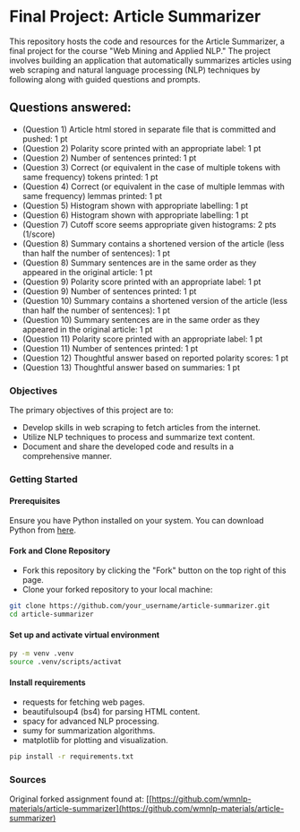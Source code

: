 # Final Project: Article Summarizer

This repository hosts the code and resources for the Article Summarizer, a final project for the course "Web Mining and Applied NLP." The project involves building an application that automatically summarizes articles using web scraping and natural language processing (NLP) techniques by following along with guided questions and prompts.

## Questions answered:

* (Question 1) Article html stored in separate file that is committed and pushed: 1 pt
* (Question 2) Polarity score printed with an appropriate label: 1 pt
* (Question 2) Number of sentences printed: 1 pt
* (Question 3) Correct (or equivalent in the case of multiple tokens with same frequency) tokens printed: 1 pt
* (Question 4) Correct (or equivalent in the case of multiple lemmas with same frequency) lemmas printed: 1 pt
* (Question 5) Histogram shown with appropriate labelling: 1 pt
* (Question 6) Histogram shown with appropriate labelling: 1 pt
* (Question 7) Cutoff score seems appropriate given histograms: 2 pts (1/score)
* (Question 8) Summary contains a shortened version of the article (less than half the number of sentences): 1 pt
* (Question 8) Summary sentences are in the same order as they appeared in the original article: 1 pt
* (Question 9) Polarity score printed with an appropriate label: 1 pt
* (Question 9) Number of sentences printed: 1 pt
* (Question 10) Summary contains a shortened version of the article (less than half the number of sentences): 1 pt
* (Question 10) Summary sentences are in the same order as they appeared in the original article: 1 pt
* (Question 11) Polarity score printed with an appropriate label: 1 pt
* (Question 11) Number of sentences printed: 1 pt
* (Question 12) Thoughtful answer based on reported polarity scores: 1 pt
* (Question 13) Thoughtful answer based on summaries: 1 pt

### Objectives

The primary objectives of this project are to:

- Develop skills in web scraping to fetch articles from the internet.
- Utilize NLP techniques to process and summarize text content.
- Document and share the developed code and results in a comprehensive manner.

### Getting Started

#### Prerequisites

Ensure you have Python installed on your system. You can download Python from [here](https://www.python.org/downloads/).

#### Fork and Clone Repository

- Fork this repository by clicking the "Fork" button on the top right of this page.
- Clone your forked repository to your local machine:

```bash
git clone https://github.com/your_username/article-summarizer.git
cd article-summarizer
```

#### Set up and activate virtual environment

```bash
py -m venv .venv
source .venv/scripts/activat
```

#### Install requirements

- requests for fetching web pages.
- beautifulsoup4 (bs4) for parsing HTML content.
- spacy for advanced NLP processing.
- sumy for summarization algorithms.
- matplotlib for plotting and visualization.

```bash
pip install -r requirements.txt
```

### Sources

Original forked assignment found at: [\[https://github.com/wmnlp-materials/article-summarizer](https://github.com/wmnlp-materials/article-summarizer)
